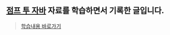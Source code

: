 ## [점프 투 자바](https://wikidocs.net/book/31) 자료를 학습하면서 기록한 글입니다.

> [학습내용 바로가기](https://github.com/Sehee-Lee-01/java_tutorial/tree/main/src)
